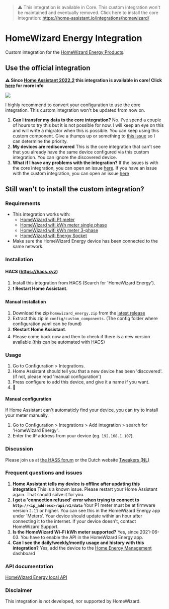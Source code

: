 > ⚠️ This integration is available in Core. This custom integration won't be maintained and eventually removed.  Click here to install the core integration: https://home-assistant.io/integrations/homewizard/


# HomeWizard Energy Integration
Custom integration for the [HomeWizard Energy Products](https://www.homewizard.nl/energie).

## Use the official integration
**⚠️ Since [Home Assistant 2022.2](https://home-assistant.io/blog/2022/02/02/release-20222/) this integration is available in core! Click [here](https://home-assistant.io/integrations/homewizard/) for more info**

<a href="https://my.home-assistant.io/redirect/config_flow_start?domain=homewizard" class="my badge" target="_blank"><img src="https://my.home-assistant.io/badges/config_flow_start.svg"></a>

I highly recommend to convert your configuration to use the core integration. This custom integration won't be updated from now on.

1. **Can I transfer my data to the core integration?**
No. I've spend a couple of hours to try this but it is not possible for now. I will keep an eye on this and will write a migrator when this is possible. You can keep using this custom component.
Give a thumps up or something to [this issue](https://github.com/DCSBL/ha-homewizard-energy/issues/74) so I can determine the priority.
2. **My devices are rediscovered**
This is the core integration that can't see that you already have the same device configured via this custom integration. You can ignore the discovered device.
3. **What if I have any problems with the integration?**
If the issues is with the core integration, you can open an issue [here](https://github.com/home-assistant/core/issues/new?assignees=&labels=&template=bug_report.yml). If you have an issue with the custom integration, you can open an issue [here](https://github.com/DCSBL/ha-homewizard-energy/issues)

## Still wan't to install the custom integration?
### Requirements
* This integration works with:
  * [HomeWizard wifi P1 meter](https://www.homewizard.nl/p1-meter)
  * [HomeWizard wifi kWh meter single phase](https://www.homewizard.nl/kwh-meter)
  * [HomeWizard wifi kWh meter 3-phase](https://www.homewizard.nl/kwh-meter)
  * [HomeWizard wifi Energy Socket](https://www.homewizard.nl/energy-socket)
* Make sure the HomeWizard Energy device has been connected to the same network.

### Installation
#### HACS (https://hacs.xyz)
1. Install this integration from HACS (Search for 'HomeWizard Energy').
2. ❗ **Restart Home Assistant**.

#### Manual installation
1. Download the zip `homewizard_energy.zip` from the [latest release](https://github.com/DCSBL/ha-homewizard-energy/releases/latest)
2. Extract this zip in `config/custom_components`. (The config folder where configuration.yaml can be found)
3. ❗**Restart Home Assistant**.
4. Please come back now and then to check if there is a new version available (this can be automated with HACS)

### Usage
1. Go to Configuration > Integrations.
2. Home Assistant should tell you that a new device has been 'discovered'. (if not, please read 'manual configuration')
3. Press configure to add this device, and give it a name if you want.
4. :tada:

#### Manual configuration
If Home Assistant can't automaticly find your device, you can try to install your meter manually. 
1. Go to Configuration > Integrations > Add integration > search for 'HomeWizard Energy'.
2. Enter the IP address from your device (eg. `192.168.1.107`).

### Discussion
Please join us at [the HASS forum](https://community.home-assistant.io/t/wi-fi-p1-dsmr-dongle-homewizard-energy) or the Dutch website [Tweakers (NL)](https://gathering.tweakers.net/forum/list_messages/2002754/last)

### Frequent questions and issues
1. **Home Assistant tells my device is offline after updating this integration**
This is a known issue. Please restart your Home Assistant again. That should solve it for you.
2. **I get a 'connection refused' error when trying to connect to `http://<ip_address>/api/v1/data`**
Your P1 meter must be at firmware version `2.11` or higher. You can see this in the HomeWizard Energy app under 'Meters'. Your device should update within an hour after connecting it to the internet. If your device doesn't, contact HomeWizard Support.
3. **Is the HomeWizard Wi-Fi kWh meter supported?**
Yes, since 2021-06-03. You have to enable the API in the HomeWizard Energy app.
4. **Can I see the daily/weekly/montly usage and history with this integration?**
Yes, add the device to the [Home Energy Management](https://www.home-assistant.io/docs/energy/) dashboard

### API documentation
[HomeWizard Energy local API](https://homewizard-energy-api.readthedocs.io/#)

### Disclaimer
This integration is not developed, nor supported by HomeWizard.
